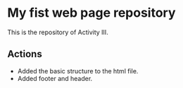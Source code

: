 # My fist web page repository

This is the repository of Activity III.

## Actions
- Added the basic structure to the html file. 
- Added footer and header.